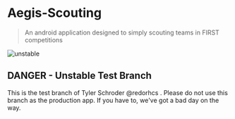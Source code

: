 # Aegis-Scouting
>An android application designed to simply scouting teams in FIRST competitions

![unstable](https://i.imgur.com/ZAZ4Fgq.png)
## DANGER - Unstable Test Branch
This is the test branch of Tyler Schroder @redorhcs . Please do not use this branch as the production app. If you have to, we've got a bad day on the way.
